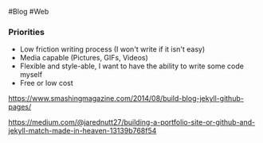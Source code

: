 #Blog #Web 

### Priorities
- Low friction writing process (I won't write if it isn't easy)
- Media capable (Pictures, GIFs, Videos)
- Flexible and style-able, I want to have the ability to write some code myself
- Free or low cost

https://www.smashingmagazine.com/2014/08/build-blog-jekyll-github-pages/

https://medium.com/@jarednutt27/building-a-portfolio-site-or-github-and-jekyll-match-made-in-heaven-13139b768f54